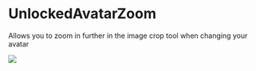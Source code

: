 # UnlockedAvatarZoom

Allows you to zoom in further in the image crop tool when changing your avatar

![](https://raw.githubusercontent.com/Roflcord/plugin-assets/main/UnlockedAvatarZoom/demo.avif)
